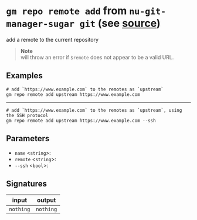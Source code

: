# `gm repo remote add` from `nu-git-manager-sugar git` (see [source](https://github.com/amtoine/nu-git-manager/blob/main/pkgs/nu-git-manager-sugar/nu-git-manager-sugar/git/mod.nu#L208))
add a remote to the current repository

> **Note**  
> will throw an error if `$remote` does not appear to be a valid URL.

## Examples
```nushell
# add `https://www.example.com` to the remotes as `upstream`
gm repo remote add upstream https://www.example.com
```
---
```nushell
# add `https://www.example.com` to the remotes as `upstream`, using the SSH protocol
gm repo remote add upstream https://www.example.com --ssh
```

## Parameters
- `name` <`string`>: 
- `remote` <`string`>: 
- `--ssh` <`bool`>: 


## Signatures
| input     | output    |
| --------- | --------- |
| `nothing` | `nothing` |
